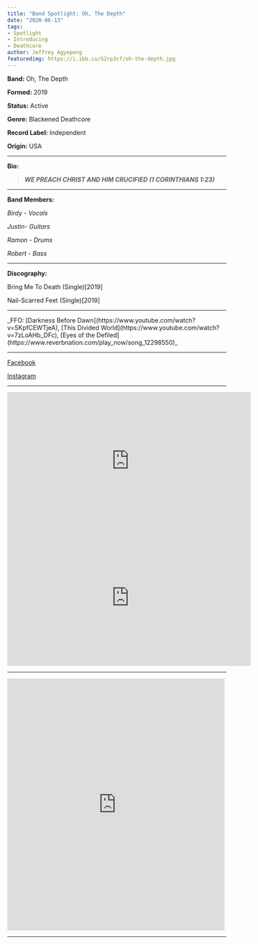 ```yaml
---
title: "Band Spotlight: Oh, The Depth"
date: "2020-06-13"
tags:
- Spotlight
- Introducing
- Deathcore
author: Jeffrey Agyepong
featuredimg: https://i.ibb.co/G2rp3cf/oh-the-depth.jpg
---
```


**Band:** Oh, The Depth

**Formed:** 2019

**Status:** Active

**Genre:** Blackened Deathcore

**Record Label:** Independent

**Origin:** USA

<hr>



**Bio:**

> **_WE PREACH CHRIST AND HIM CRUCIFIED (1 CORINTHIANS 1:23)_**

<hr>

**Band Members:**

_Birdy - Vocals_

_Justin- Guitars_

_Ramon - Drums_

_Robert - Bass_

<hr>

**Discography:**

Bring Me To Death (Single)\[2019\]

Nail-Scarred Feet (Single)\[2019\]

<hr>
_FFO: [Darkness Before Dawn](https://www.youtube.com/watch?v=SKpfCEWTjeA), [This Divided World](https://www.youtube.com/watch?v=7zLoAHb_DFc), [Eyes of the Defiled](https://www.reverbnation.com/play_now/song_12298550)_

<hr>

[Facebook](https://web.facebook.com/ohthedepth)

[Instagram](https://www.instagram.com/oh_the_depth/)

<hr>

<div class="video-container"><iframe src="https://www.youtube.com/embed/BT5bDc--liI" width="560" height="315" frameborder="0"></iframe></div>



<div class="video-container"><iframe src="https://www.youtube.com/embed/98yszdpMbu0" width="560" height="315" frameborder="0"></iframe></div>




<hr>


<div style="max-width: 500px;"><div style="left: 0; width: 100%; height: 0; position: relative; padding-bottom: 100%; padding-top: 80px;"><iframe src="https://open.spotify.com/embed/artist/7J27xACCtVO392WY9Eve5y" style="border: 0; top: 0; left: 0; width: 100%; height: 100%; position: absolute;" allowfullscreen scrolling="no" allow="encrypted-media"></iframe></div></div>

<hr>
